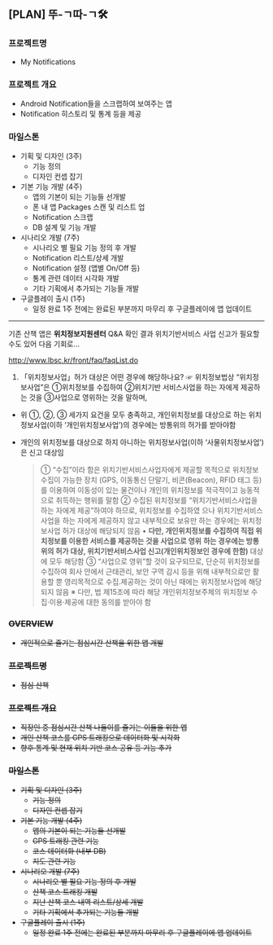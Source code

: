 ## [PLAN] 뚜-ㄱ따-ㄱ🛠

### 프로젝트명

- My Notifications

### 프로젝트 개요

- Android Notification들을 스크랩하여 보여주는 앱
- Notification 히스토리 및 통계 등을 제공

### 마일스톤

- 기획 및 디자인 (3주)
  - 기능 정의
  - 디자인 컨셉 잡기
- 기본 기능 개발 (4주)
  - 앱의 기본이 되는 기능들 선개발
  - 폰 내 앱 Packages 스캔 및 리스트 업
  - Notification 스크랩
  - DB 설계 및 기능 개발
- 시나리오 개발 (7주)
  - 시나리오 별 필요 기능 정의 후 개발
  - Notification 리스트/상세 개발
  - Notification 설정 (앱별 On/Off 등)
  - 통계 관련 데이터 시각화 개발
  - 기타 기획에서 추가되는 기능들 개발
- 구글플레이 출시 (1주)
  - 일정 완료 1주 전에는 완료된 부분까지 마무리 후 구글플레이에 앱 업데이트





----

기존 산책 앱은 **위치정보지원센터** Q&A 확인 결과 위치기반서비스 사업 신고가 필요할 수도 있어 다음 기회로...

http://www.lbsc.kr/front/faq/faqList.do



1. 「위치정보사업」허가 대상은 어떤 경우에 해당하나요?
☞ 위치정보법상 “위치정보사업”은 ①위치정보를 수집하여 ②위치기반
서비스사업을 하는 자에게 제공하는 것을 ③사업으로 영위하는
것을 말하며,
- 위 ①, ②, ③ 세가지 요건을 모두 충족하고, 개인위치정보를
  대상으로 하는 위치정보사업(이하 ‘개인위치정보사업’)의 경우에는
  방통위의 허가를 받아야함

- 개인의 위치정보를 대상으로 하지 아니하는 위치정보사업(이하
  ‘사물위치정보사업’)은 신고 대상임

  >  ① “수집”이라 함은 위치기반서비스사업자에게 제공할 목적으로 위치정보 수집이 가능한 장치
  > (GPS, 이동통신 단말기, 비콘(Beacon), RFID 태그 등)를 이용하여 이동성이 있는 물건이나 개인의
  > 위치정보를 적극적이고 능동적으로 취득하는 행위를 말함
  > ② 수집된 위치정보를 “위치기반서비스사업을 하는 자에게 제공”하여야 하므로, 위치정보를 수집하였
  > 으나 위치기반서비스사업을 하는 자에게 제공하지 않고 내부적으로 보유만 하는 경우에는 위치정
  > 보사업 허가 대상에 해당되지 않음
  > • **다만, 개인위치정보를 수집하여 직접 위치정보를 이용한 서비스를 제공하는 것을 사업으로 영위**
  > **하는 경우에는 방통위의 허가 대상, 위치기반서비스사업 신고(개인위치정보인 경우에 한함)**
  > 대상에 모두 해당함
  > ③ “사업으로 영위”할 것이 요구되므로, 단순히 위치정보를 수집하여 회사 안에서 근태관리, 보안
  > 구역 감시 등을 위해 내부적으로만 활용할 뿐 영리목적으로 수집․제공하는 것이 아닌 때에는
  > 위치정보사업에 해당되지 않음
  > ※ 다만, 법 제15조에 따라 해당 개인위치정보주체의 위치정보 수집‧이용‧제공에 대한 동의를 받아야 함



### ~~OVERVIEW~~

* ~~개인적으로 즐기는 점심시간 산책을 위한 앱 개발~~

### ~~프로젝트명~~

- ~~점심 산책~~

### ~~프로젝트 개요~~

- ~~직장인 중 점심시간 산책 나들이를 즐기는 이들을 위한 앱~~
- ~~개인 산책 코스를 GPS 트래킹으로 데이터화 및 시각화~~
- ~~향후 통계 및 현재 위치 기반 코스 공유 등 기능 추가~~

### ~~마일스톤~~

- ~~기획 및 디자인 (3주)~~
  - ~~기능 정의~~
  - ~~디자인 컨셉 잡기~~
- ~~기본 기능 개발 (4주)~~
  - ~~앱의 기본이 되는 기능들 선개발~~
  - ~~GPS 트래킹 관련 기능~~
  - ~~코스 데이터화 (내부 DB)~~
  - ~~지도 관련 기능~~
- ~~시나리오 개발 (7주)~~
  - ~~시나리오 별 필요 기능 정의 후 개발~~
  - ~~산책 코스 트래킹 개발~~
  - ~~지난 산책 코스 내역 리스트/상세 개발~~
  - ~~기타 기획에서 추가되는 기능들 개발~~
- ~~구글플레이 출시 (1주)~~
  - ~~일정 완료 1주 전에는 완료된 부분까지 마무리 후 구글플레이에 앱 업데이트~~